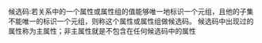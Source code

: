 候选码:若关系中的一个属性或属性组的值能够唯一地标识一个元组，且他的子集不能唯一的标识一个元组，则称这个属性或属性组做候选码。
候选码中出现过的属性称为主属性；非主属性就是不包含在任何候选码中的属性
